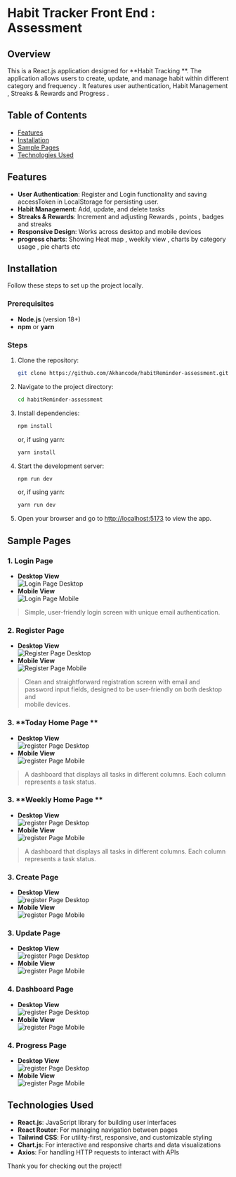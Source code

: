 # Habit Tracker Front End : Assessment

## Overview
This is a React.js application designed for **Habit Tracking **. The application allows users to create, update, and manage habit within different category and frequency . It features user authentication, Habit Management ,  Streaks & Rewards and Progress . 
## Table of Contents
- [Features](#features)
- [Installation](#installation)
- [Sample Pages](#sample-pages)
- [Technologies Used](#technologies-used)


## Features
- **User Authentication**: Register and Login functionality and saving accessToken in LocalStorage for persisting user. 
- **Habit Management**: Add, update, and delete tasks
- **Streaks & Rewards**: Increment and adjusting Rewards , points , badges  and streaks
- **Responsive Design**: Works across desktop and mobile devices
- **progress charts**: Showing Heat map , weekily view , charts by category usage , pie charts etc 


## Installation
Follow these steps to set up the project locally.

### Prerequisites
- **Node.js** (version 18+)
- **npm** or **yarn**

### Steps
1. Clone the repository:
    ```bash
    git clone https://github.com/Akhancode/habitReminder-assessment.git
    ```
2. Navigate to the project directory:
    ```bash
    cd habitReminder-assessment
    ```
3. Install dependencies:
    ```bash
    npm install
    ```
   or, if using yarn:
    ```bash
    yarn install
    ```
4. Start the development server:
    ```bash
    npm run dev
    ```
   or, if using yarn:
    ```bash
    yarn run dev
    ```

5. Open your browser and go to [http://localhost:5173](http://localhost:5173) to view the app.

## Sample Pages

### 1. **Login Page**
   - **Desktop View**  
     ![Login Page Desktop](./public/images/login-xl.png)
   - **Mobile View**  
     ![Login Page Mobile](./public/images/login-sm.png)
   > Simple, user-friendly login screen with unique email authentication.
### 2. **Register Page**
   - **Desktop View**  
     ![Register Page Desktop](./public/images/register-xl.png)
   - **Mobile View**  
     ![Register Page Mobile](./public/images/register-sm.png)

   > Clean and straightforward registration screen with email and password input fields, designed to be user-friendly on both desktop and   
     mobile devices.


### 3. **Today Home Page **
   - **Desktop View**  
     ![register Page Desktop](./public/images/home-today-xl.png)
   - **Mobile View**  
     ![register Page Mobile](./public/images/home-today-sm.png)
   > A dashboard that displays all tasks in different columns. Each column represents a task status.

### 3. **Weekly Home Page **
   - **Desktop View**  
     ![register Page Desktop](./public/images/home-weekly-xl.png)
   - **Mobile View**  
     ![register Page Mobile](./public/images/home-weekly-sm.png)
   > A dashboard that displays all tasks in different columns. Each column represents a task status.

### 3. **Create Page**
   - **Desktop View**  
     ![register Page Desktop](./public/images/create-xl.png)
   - **Mobile View**  
     ![register Page Mobile](./public/images/create-sm.png)

### 3. **Update Page**
   - **Desktop View**  
     ![register Page Desktop](./public/images/update-xl.png)
   - **Mobile View**  
     ![register Page Mobile](./public/images/update-sm.png)

### 4. **Dashboard Page**
   - **Desktop View**  
     ![register Page Desktop](./public/images/dashboard-xl.png)
   - **Mobile View**  
     ![register Page Mobile](./public/images/dashboard-sm.png)

### 4. **Progress Page**
   - **Desktop View**  
     ![register Page Desktop](./public/images/progress-xl.png)
   - **Mobile View**  
     ![register Page Mobile](./public/images/progress-sm.png)

## Technologies Used
- **React.js**: JavaScript library for building user interfaces
- **React Router**: For managing navigation between pages
- **Tailwind CSS**: For utility-first, responsive, and customizable styling
- **Chart.js**: For interactive and responsive charts and data visualizations
- **Axios**: For handling HTTP requests to interact with APIs



Thank you for checking out the project!
